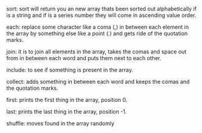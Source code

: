 
sort: sort will return you an new array thats been sorted out
alphabetically if is a string and if is a series number they will come in ascending value order.

each: replace some character like a coma (,) in between each element in the array by something else like a point (.) and gets ride of the quotation marks.

join: it is to join all elements in the array, takes the comas and space out from in between each word and puts them next to each other.

include: to see if something is present in the array.

collect: adds something in between each word and keeps the comas and the quotation marks.

first: prints the first thing in the array, position 0.

last: prints the last thing in the array, position -1.

shuffle: moves found in the array randomly
